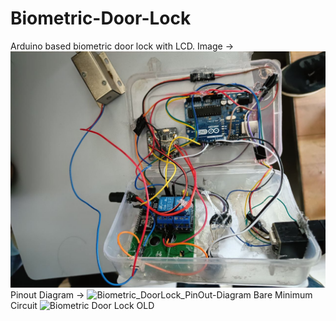 # Biometric-Door-Lock

Arduino based biometric door lock with LCD.
Image ->
![Biometric Door Lock New](circuit.png)
Pinout Diagram ->
![Biometric_DoorLock_PinOut-Diagram](https://user-images.githubusercontent.com/76651819/167033100-134c7eff-bb31-4e46-9b15-56d685369604.jpg)
Bare Minimum Circuit
![Biometric Door Lock OLD](https://user-images.githubusercontent.com/76651819/167027591-c3dae8c5-87e6-49a8-8a53-3b7080208734.jpg)

